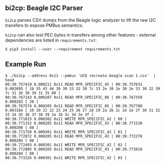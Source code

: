 ## bi2cp: Beagle I2C Parser

`bi2cp` parses CSV dumps from the Beagle logic analyzer to lift the raw I2C
transfers to expose PMBus semantics.

`bi2cp` can also test PEC bytes in transfers among other features - external
dependencies are listed in `requirements.txt`:

```
$ pip3 install --user --requirement requirements.txt
```

## Example Run

```
$ ./bi2cp --address 0x11 --pmbus 'UCD recreate beagle scan 1.csv'  | head
00:30.757419 0.000211 0x11 READ MFR_SPECIFIC_45 | 00:30.757631 0.002693 [ 1b 55 43 44 39 30 33 32 30 7c 33 2e 30 2e 30 2e 33 30 32 39 7c 31 36 30 39 31 35 00 ] 
00:30.767143 0.000207 0x11 READ MFR_SPECIFIC_06 | 00:30.767350 0.000203 [ 20 ] 
00:30.767574 0.000205 0x11 READ MFR_SPECIFIC_05 | 00:30.767780 0.003184 [ 20 20 21 22 23 24 25 26 27 28 29 2a 2b 2c 2d 2e 2f 30 31 32 33 34 35 36 37 38 39 3a 3b 3c 3d 3e 3f ] 
00:30.771015 0.000302 0x11 WRITE MFR_SPECIFIC_42 [ 00 ]
00:30.771332 0.000205 0x11 READ MFR_SPECIFIC_43 | 00:30.771538 0.000208 [ 08 ] 
00:30.771758 0.000301 0x11 WRITE MFR_SPECIFIC_42 [ 01 ]
00:30.772072 0.000205 0x11 READ MFR_SPECIFIC_43 | 00:30.772278 0.000204 [ 00 ] 
00:30.772493 0.000301 0x11 WRITE MFR_SPECIFIC_42 [ 02 ]
00:30.772805 0.000205 0x11 READ MFR_SPECIFIC_43 | 00:30.773010 0.000204 [ 00 ] 
00:30.773226 0.000301 0x11 WRITE MFR_SPECIFIC_42 [ 03 ]
```
